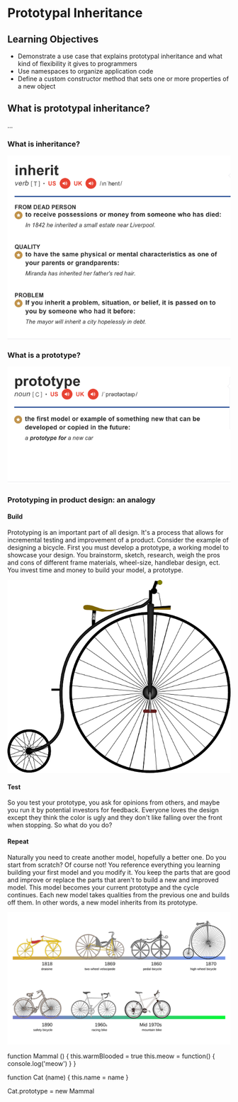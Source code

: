 # Prototypal Inheritance

## Learning Objectives
- Demonstrate a use case that explains prototypal inheritance and what kind of flexibility it gives to programmers
- Use namespaces to organize application code
- Define a custom constructor method that sets one or more properties of a new object

## What is prototypal inheritance?
...
### What is inheritance?
![alt text](./images/inheritance_def.png "inheritance definitions")

### What is a prototype?

![alt text](./images/prototype_def.png "prototype definition")

### Prototyping in product design: an analogy
#### Build
Prototyping is an important part of all design. It's a process that allows for incremental testing and improvement of a product. Consider the example of designing a bicycle. First you must develop a prototype, a working model to showcase your design. You brainstorm, sketch, research, weigh the pros and cons of different frame materials, wheel-size, handlebar design, ect. You invest time and money to build your model, a prototype.

![alt text](./images/highwheel_bike.png "highwheel bike")

#### Test
So you test your prototype, you ask for opinions from others, and maybe you run it by potential investors for feedback. Everyone loves the design except they think the color is ugly and they don't like falling over the front when stopping. So what do you do? 

#### Repeat
Naturally you need to create another model, hopefully a better one. Do you start from scratch? Of course not! You reference everything you learning building your first model and you modify it. You keep the parts that are good and improve or replace the parts that aren't to build a new and improved model. This model becomes your current prototype and the cycle continues. Each new model takes qualities from the previous one and builds off them. In other words, a new model inherits from its prototype.

![alt text](./images/bicycle_evolution.svg "evolution of the bicycle")





function Mammal () {
	this.warmBlooded = true
	this.meow = function() {
		console.log('meow')
    }
}

function Cat (name) {
	this.name = name 
}

Cat.prototype = new Mammal